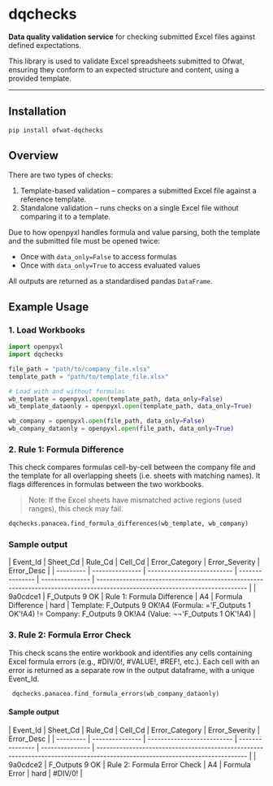 # dqchecks

**Data quality validation service** for checking submitted Excel files against defined expectations.

This library is used to validate Excel spreadsheets submitted to Ofwat, ensuring they conform to an expected structure and content, using a provided template.

---

## Installation

```bash
pip install ofwat-dqchecks
```

## Overview

There are two types of checks:

1. Template-based validation – compares a submitted Excel file against a reference template.
2. Standalone validation – runs checks on a single Excel file without comparing it to a template.

Due to how openpyxl handles formula and value parsing, both the template and the submitted file must be opened twice:

- Once with `data_only=False` to access formulas
- Once with `data_only=True` to access evaluated values

All outputs are returned as a standardised pandas `DataFrame`.

## Example Usage
### 1. Load Workbooks
```python
import openpyxl
import dqchecks

file_path = "path/to/company_file.xlsx"
template_path = "path/to/template_file.xlsx"

# Load with and without formulas
wb_template = openpyxl.open(template_path, data_only=False)
wb_template_dataonly = openpyxl.open(template_path, data_only=True)

wb_company = openpyxl.open(file_path, data_only=False)
wb_company_dataonly = openpyxl.open(file_path, data_only=True)
```

### 2. Rule 1: Formula Difference

This check compares formulas cell-by-cell between the company file and the template for all overlapping sheets (i.e. sheets with matching names). It flags differences in formulas between the two workbooks.

> Note: If the Excel sheets have mismatched active regions (used ranges), this check may fail.

```python
dqchecks.panacea.find_formula_differences(wb_template, wb_company)
```

### Sample output

| Event_Id | Sheet_Cd       | Rule_Cd                | Cell_Cd   | Error_Category | Error_Severity | Error_Desc                                                                                                                  |
| --------- | --------------- | -------------------------- | --------------- | --------------- | ---------------------------------------------------------------------------------------------------------------------------- |
| 9a0cdce1  | F_Outputs 9 OK | Rule 1: Formula Difference | A4 | Formula Difference     | hard            | Template: F_Outputs 9 OK!A4 (Formula: ='F_Outputs 1 OK'!A4) != Company: F_Outputs 9 OK!A4 (Value: ¬¬'F_Outputs 1 OK'!A4) |

### 3. Rule 2: Formula Error Check
This check scans the entire workbook and identifies any cells containing Excel formula errors (e.g., #DIV/0!, #VALUE!, #REF!, etc.). Each cell with an error is returned as a separate row in the output dataframe, with a unique Event_Id.

```python
 dqchecks.panacea.find_formula_errors(wb_company_dataonly)
```

#### Sample output

| Event_Id | Sheet_Cd       | Rule_Cd              | Cell_Cd      | Error_Category | Error_Severity | Error_Desc                                                                                                                  |
| --------- | --------------- | -------------------------- | --------------- | --------------- | ---------------------------------------------------------------------------------------------------------------------------- |
| 9a0cdce2  | F_Outputs 9 OK | Rule 2: Formula Error Check | A4 | Formula Error      | hard            | #DIV/0! |